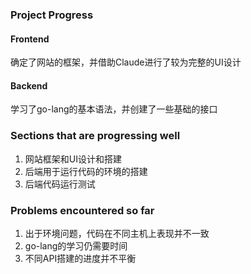 ### Project Progress

#### Frontend

确定了网站的框架，并借助Claude进行了较为完整的UI设计

#### Backend

学习了go-lang的基本语法，并创建了一些基础的接口

### Sections that are progressing well

1. 网站框架和UI设计和搭建
2. 后端用于运行代码的环境的搭建
3. 后端代码运行测试

### Problems encountered so far

1. 出于环境问题，代码在不同主机上表现并不一致
2. go-lang的学习仍需要时间
3. 不同API搭建的进度并不平衡
